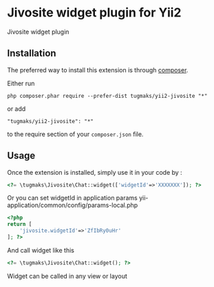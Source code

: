 Jivosite widget plugin for Yii2
======================
Jivosite widget plugin

Installation
------------

The preferred way to install this extension is through [composer](http://getcomposer.org/download/).

Either run

```
php composer.phar require --prefer-dist tugmaks/yii2-jivosite "*"
```

or add

```
"tugmaks/yii2-jivosite": "*"
```

to the require section of your `composer.json` file.


Usage
-----

Once the extension is installed, simply use it in your code by  :

```php
<?= \tugmaks\Jivosite\Chat::widget(['widgetId'=>'XXXXXXX']); ?>
```

Or you can set widgetId in application params yii-application/common/config/params-local.php

```php
<?php
return [
    'jivosite.widgetId'=>'ZfIbRy0uHr'
]; ?>
```

And call widget like this

```php
<?= \tugmaks\Jivosite\Chat::widget(); ?>
```

Widget can be called in any view or layout